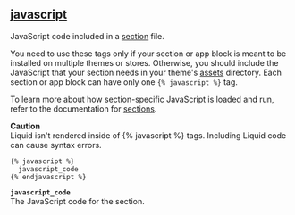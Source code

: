 ## [javascript](https://shopify.dev/docs/api/liquid/tags/javascript)

JavaScript code included in a [section](https://shopify.dev/themes/architecture/sections) file.

You need to use these tags only if your section or app block is meant to be installed on multiple themes or stores. Otherwise, you should include the JavaScript that your section needs in your theme's [assets](https://shopify.dev/themes/architecture#assets) directory. Each section or app block can have only one `{% javascript %}` tag.

To learn more about how section-specific JavaScript is loaded and run, refer to the documentation for [sections](https://shopify.dev/themes/architecture/sections/section-assets#javascript).

**Caution**  
Liquid isn't rendered inside of {% javascript %} tags. Including Liquid code can cause syntax errors.

```liquid
{% javascript %}
  javascript_code
{% endjavascript %}
```

**`javascript_code`**  
The JavaScript code for the section.
